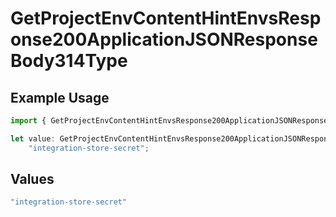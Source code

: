 # GetProjectEnvContentHintEnvsResponse200ApplicationJSONResponseBody314Type

## Example Usage

```typescript
import { GetProjectEnvContentHintEnvsResponse200ApplicationJSONResponseBody314Type } from "@simplesagar/vercel/models/getprojectenvop.js";

let value: GetProjectEnvContentHintEnvsResponse200ApplicationJSONResponseBody314Type =
    "integration-store-secret";
```

## Values

```typescript
"integration-store-secret"
```